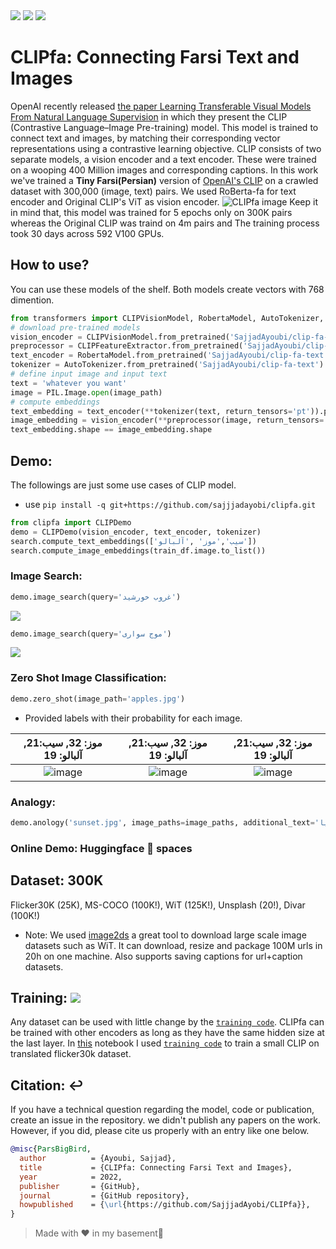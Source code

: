 <span align="center">
    <a href="https://huggingface.co/spaces/SajjadAyoubi/Image-Search-Fa"><img src="https://img.shields.io/static/v1?label=%F0%9F%A4%97%20Hugging%20Face&message=Image Search Demo&color=blue"></a>
</span>
<span align="center">
    <a href="https://huggingface.co/SajjadAyoubi/"><img src="https://img.shields.io/static/v1?label=%F0%9F%A4%97%20Hugging%20Face&message=Models&color=red"></a>
    <a href="https://colab.research.google.com/github/sajjjadayobi/PersianQA/blob/main/notebooks/Demo.ipynb"><img src="https://img.shields.io/static/v1?label=Colab&message=Demo&logo=Google%20Colab&color=f9ab00"></a>
</span>

# CLIPfa: Connecting Farsi Text and Images
OpenAI recently released [the paper Learning Transferable Visual Models From Natural Language Supervision](https://arxiv.org/abs/2103.00020) in which they present the CLIP (Contrastive Language–Image Pre-training) model. This model is trained to connect text and images, by matching their corresponding vector representations using a contrastive learning objective. CLIP consists of two separate models, a vision encoder and a text encoder. These were trained on a wooping 400 Million images and corresponding captions. In this work we've trained a **Tiny Farsi(Persian)** version of [OpenAI's CLIP](https://openai.com/blog/clip/) on a crawled dataset with 300,000 (image, text) pairs. We used RoBerta-fa for text encoder and Original CLIP's ViT as vision encoder.
![CLIPfa image](https://github.com/sajjjadayobi/CLIPfa/blob/main/assets/clipfa.png)
Keep it in mind that, this model was trained for 5 epochs only on 300K pairs whereas the Original CLIP was traind on 4m pairs and The training process took 30 days across 592 V100 GPUs.

## How to use?
You can use these models of the shelf. Both models create vectors with 768 dimention.
```python
from transformers import CLIPVisionModel, RobertaModel, AutoTokenizer, CLIPFeatureExtractor
# download pre-trained models
vision_encoder = CLIPVisionModel.from_pretrained('SajjadAyoubi/clip-fa-vision')
preprocessor = CLIPFeatureExtractor.from_pretrained('SajjadAyoubi/clip-fa-vision')
text_encoder = RobertaModel.from_pretrained('SajjadAyoubi/clip-fa-text')
tokenizer = AutoTokenizer.from_pretrained('SajjadAyoubi/clip-fa-text')
# define input image and input text
text = 'whatever you want'
image = PIL.Image.open(image_path)
# compute embeddings
text_embedding = text_encoder(**tokenizer(text, return_tensors='pt')).pooler_output
image_embedding = vision_encoder(**preprocessor(image, return_tensors='pt')).pooler_output
text_embedding.shape == image_embedding.shape
```

## Demo:
The followings are just some use cases of CLIP model.
- use `pip install -q git+https://github.com/sajjjadayobi/clipfa.git`
```python
from clipfa import CLIPDemo
demo = CLIPDemo(vision_encoder, text_encoder, tokenizer)
search.compute_text_embeddings(['سیب','موز' ,'آلبالو'])
search.compute_image_embeddings(train_df.image.to_list())
```
### Image Search:
```python
demo.image_search(query='غروب خورشید')
```
![](https://github.com/sajjjadayobi/CLIPfa/blob/main/assets/image_search.png)

```python
demo.image_search(query='موج سواری')
```
![](https://github.com/sajjjadayobi/CLIPfa/blob/main/assets/wave.png)

### Zero Shot Image Classification:
```python
demo.zero_shot(image_path='apples.jpg')
```
- Provided labels with their probability for each image.




| موز: 32, سیب:‌21, آلبالو: 19 | موز: 32, سیب:‌21, آلبالو: 19 | موز: 32, سیب:‌21, آلبالو: 19 |
| :-------------------------: | :-------------------------: | :-------------------------: |
|         ![image](https://github.com/sajjjadayobi/CLIPfa/blob/main/assets/banana.jpg)          |         ![image](https://github.com/sajjjadayobi/CLIPfa/blob/main/assets/cherry.jpg)          |        ![image](https://github.com/sajjjadayobi/CLIPfa/blob/main/assets/apples.jpg)           |


### Analogy: 
```python
demo.anology('sunset.jpg', image_paths=image_paths, additional_text='دریا')
```

### Online Demo: Huggingface 🤗 spaces

## Dataset: 300K
Flicker30K (25K), MS-COCO (100K!), WiT (125K!), Unsplash (20!), Divar (100K!)

- Note: We used [image2ds](https://github.com/rom1504/img2dataset) a great tool to download large scale image datasets such as WiT. It can download, resize and package 100M urls in 20h on one machine. Also supports saving captions for url+caption datasets.


## Training: <a href="https://colab.research.google.com/github/sajjjadayobi/CLIPfa/blob/main/notebook/CLIPfa_Training.ipynb"><img src="https://img.shields.io/static/v1?label=%F0%9F%A4%97%20Hugging%20Face&message=CLIPfa Training&color=white"></a>
Any dataset can be used with little change by the [`training code`](https://github.com/sajjjadayobi/CLIPfa/tree/main/clipfa). CLIPfa can be trained with other encoders as long as they have the same hidden size at the last layer.  In [this](https://github.com/sajjjadayobi/CLIPfa/blob/main/notebook/CLIPfa_Training.ipynb) notebook I used [`training code`](https://github.com/sajjjadayobi/CLIPfa/tree/main/clipfa) to train a small CLIP on translated flicker30k dataset.


## Citation: ↩️
If you have a technical question regarding the model, code or publication, create an issue in the repository.
we didn't publish any papers on the work. However, if you did, please cite us properly with an entry like one below.
```bibtex
@misc{ParsBigBird,
  author          = {Ayoubi, Sajjad},
  title           = {CLIPfa: Connecting Farsi Text and Images},
  year            = 2022,
  publisher       = {GitHub},
  journal         = {GitHub repository},
  howpublished    = {\url{https://github.com/SajjjadAyobi/CLIPfa}},
}
```
> Made with ❤️ in my basement🤫
